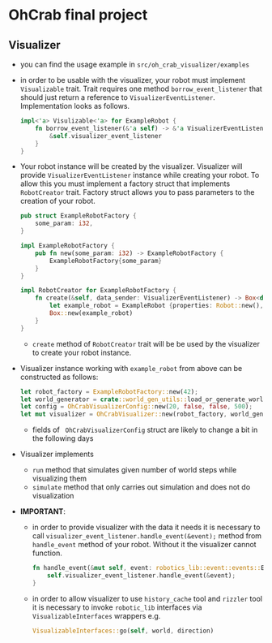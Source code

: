 # OhCrab final project
## Visualizer

* you can find the usage example in `src/oh_crab_visualizer/examples`

* in order to be usable with the visualizer, your robot must implement `Visualizable` trait. Trait requires one method `borrow_event_listener` that should just return a reference to `VisualizerEventListener`. Implementation looks as follows. 

  ```rust
  impl<'a> Visulizable<'a> for ExampleRobot {
      fn borrow_event_listener(&'a self) -> &'a VisualizerEventListener{
          &self.visualizer_event_listener
      }
  }
  ```

* Your robot instance will be created by the visualizer. Visualizer will provide `VisualizerEventListener` instance while creating your robot. To allow this you must implement a factory struct  that implements `RobotCreator` trait. Factory struct allows you to pass parameters to the creation of your robot.

  ```rust
  pub struct ExampleRobotFactory {
      some_param: i32,
  }
  
  impl ExampleRobotFactory {
      pub fn new(some_param: i32) -> ExampleRobotFactory {
          ExampleRobotFactory{some_param}
      }
  }
  
  impl RobotCreator for ExampleRobotFactory {
      fn create(&self, data_sender: VisualizerEventListener) -> Box<dyn Runnable> {
          let example_robot = ExampleRobot {properties: Robot::new(), tick_counter: 0, some_param:self.some_param, visualizer_event_listener: data_sender };
          Box::new(example_robot)
      }
  }
  ```

  * `create` method of `RobotCreator` trait will be be used by the visualizer to create your robot instance.

* Visualizer instance working with `example_robot` from above can be constructed as follows:
  ```rust
  let robot_factory = ExampleRobotFactory::new(42);
  let world_generator = crate::world_gen_utils::load_or_generate_world(15, 42);
  let config = OhCrabVisualizerConfig::new(20, false, false, 500);
  let mut visualizer = OhCrabVisualizer::new(robot_factory, world_generator, config);
  ```

  * fields of ` OhCrabVisualizerConfig` struct are likely to change a bit in the following days

* Visualizer implements

  * `run` method that simulates given number of world steps while visualizing them 
  * `simulate` method that only carries out simulation and does not do visualization

* **IMPORTANT**: 

  * in order to provide visualizer with the data it needs it is necessary to call `visualizer_event_listener.handle_event(&event);` method from `handle_event` method of your robot. Without it the visualizer cannot function.

    ```rust
    fn handle_event(&mut self, event: robotics_lib::event::events::Event) {
        self.visualizer_event_listener.handle_event(&event); 
    }
    ```

  * in order to allow visualizer to use `history_cache` tool and `rizzler` tool it is necessary to invoke `robotic_lib` interfaces via `VisualizableInterfaces` wrappers e.g.

    ```rust
    VisualizableInterfaces::go(self, world, direction)
    ```

    
